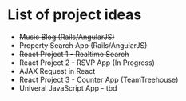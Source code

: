 # List of project ideas

* ~~Music Blog (Rails/AngularJS)~~
* ~~Property Search App (Rails/AngularJS)~~
* ~~React Project 1 - Realtime Search~~
* React Project 2 - RSVP App (In Progress)
* AJAX Request in React
* React Project 3 - Counter App (TeamTreehouse)
* Univeral JavaScript App - tbd
